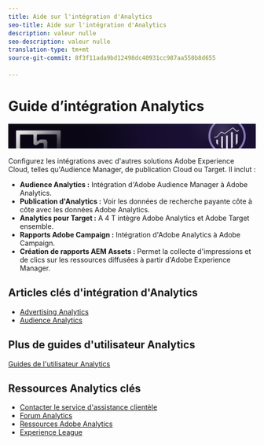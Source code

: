 ```yaml
---
title: Aide sur l'intégration d'Analytics
seo-title: Aide sur l'intégration d'Analytics
description: valeur nulle
seo-description: valeur nulle
translation-type: tm+mt
source-git-commit: 8f3f11ada9bd12498dc40931cc987aa550b8d655

---
```



# Guide d’intégration Analytics

![Bannière](../../assets/doc_banner_integrate.png)

Configurez les intégrations avec d'autres solutions Adobe Experience Cloud, telles qu'Audience Manager, de publication Cloud ou Target. Il inclut :

* **Audience Analytics :** Intégration d'Adobe Audience Manager à Adobe Analytics.
* **Publication d'Analytics :** Voir les données de recherche payante côte à côte avec les données Adobe Analytics.
* **Analytics pour Target :** A 4 T intègre Adobe Analytics et Adobe Target ensemble.
* **Rapports Adobe Campaign :** Intégration d'Adobe Analytics à Adobe Campaign.
* **Création de rapports AEM Assets :** Permet la collecte d'impressions et de clics sur les ressources diffusées à partir d'Adobe Experience Manager.

## Articles clés d'intégration d'Analytics

* [Advertising Analytics](c-advertising-analytics/overview.md)
* [Audience Analytics](c-audience-analytics/mc-audiences-aam.md)

## Plus de guides d'utilisateur Analytics

[Guides de l'utilisateur Analytics](/help/landing/home.md)

## Ressources Analytics clés

* [Contacter le service d'assistance clientèle](https://helpx.adobe.com/contact/enterprise-support.ec.html)
* [Forum Analytics](https://forums.adobe.com/community/experience-cloud/analytics-cloud/analytics)
* [Ressources Adobe Analytics](https://forums.adobe.com/message/10660755)
* [Experience League](https://landing.adobe.com/experience-league/)
